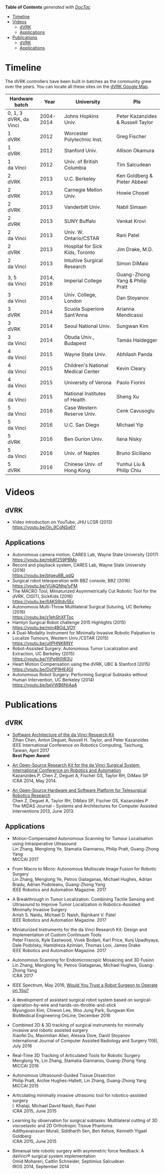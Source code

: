 <!-- START doctoc generated TOC please keep comment here to allow auto update -->
<!-- DON'T EDIT THIS SECTION, INSTEAD RE-RUN doctoc TO UPDATE -->
**Table of Contents**  *generated with [DocToc](https://github.com/thlorenz/doctoc)*

- [Timeline](#timeline)
- [Videos](#videos)
  - [dVRK](#dvrk)
  - [Applications](#applications)
- [Publications](#publications)
  - [dVRK](#dvrk-1)
  - [Applications](#applications-1)

<!-- END doctoc generated TOC please keep comment here to allow auto update -->

# Timeline

The dVRK controllers have been built in batches as the community grew over the years.  You can locate all these sites on the [dVRK Google Map](https://mapsengine.google.com/map/embed?mid=z14AfgTT1a9w.ktOc3SMAsVF4).

| Hardware batch | Year | University | PIs |
| -------------- | ---- | ---------- | ------|
| 0, 1, 3<br>dVRK, da Vinci | 2004-2014 | Johns Hopkins Univ. | Peter Kazanzides  & Russell Taylor |
| 1<br>dVRK | 2012 | Worcester Polytechnic Inst. | Greg Fischer |
| 1<br>dVRK | 2012 | Stanford Univ. | Allison Okamura |
| 1<br>da Vinci | 2012 | Univ. of British Columbia | Tim Salcudean |
| 2<br>dVRK | 2013 | U.C. Berkeley | Ken Goldberg & Pieter Abbeel |
| 2<br>dVRK | 2013 | Carnegie Mellon Univ. | Howie Choset |
| 2<br>dVRK | 2013 | Vanderbilt Univ. | Nabil Simaan |
| 2<br>dVRK | 2013 | SUNY Buffalo | Venkat Krovi |
| 2<br>da Vinci | 2013 | Univ. W. Ontario/CSTAR | Rani Patel |
| 2<br>dVRK | 2013 | Hospital for Sick Kids, Toronto | Jim Drake, M.D. |
| 2<br>da Vinci | 2013 | Intuitive Surgical Research | Simon DiMaio |
| 3, 5<br>da Vinci | 2014, 2016 | Imperial College | Guang-Zhong Yang & Philip Pratt |
| 3<br>da Vinci | 2014 | Univ. College, London | Dan Stoyanov |
| 3<br>dVRK | 2014 | Scuola Superiore Sant'Anna | Arianna Mendicassi |
| 3<br>dVRK | 2014 | Seoul National Univ. | Sungwan Kim |
| 3<br>da Vinci | 2014 | Óbuda Univ., Budapest | Tamás Haidegger |
| 4<br>da Vinci | 2015 | Wayne State Univ. | Abhilash Panda |
| 4<br>da Vinci | 2015 | Children's National Medical Center | Kevin Cleary |
| 4<br>da Vinci | 2015 | University of Verona | Paolo Fiorini |
| 4<br>da Vinci | 2015 | National Institutes of Health | Sheng Xu |
| 5<br>da Vinci | 2016 | Case Western Reserve Univ. | Cenk Cavusoglu |
| 5<br>da Vinci | 2016 | U.C. San Diego | Michael Yip |
| 5<br>dVRK | 2016 | Ben Gurion Univ. | Ilana Nisky |
| 5<br>da Vinci | 2016 | Univ. of Naples | Bruno Siciliano |
| 5<br>dVRK | 2016 | Chinese Univ. of Hong Kong | Yunhui Liu & Philip Chiu |

# Videos

## dVRK

* Video introduction on YouTube, JHU LCSR (2013)<br>https://youtu.be/0n_9CgNSx6Y

## Applications

* Autonomous camera motion, CARES Lab, Wayne State University (2017)<br>https://youtu.be/mb8f259PBMo
* Record and playback system, CARES Lab, Wayne State University (2016)<br>https://youtu.be/btgeu8B_qdQ
* Surgical robot teleoperation with BBZ console, BBZ (2016)<br>https://youtu.be/VUAQNhp1yFM
* The MACRO Tool, Miniaturized Asymmetrically Cut Robotic Tool for the dVRK, CIGITI, SickKids (2016)<br>https://youtu.be/6AKS6tdv5Ec 
* Autonomous Multi-Throw Multilateral Surgical Suturing, UC Berkeley (2016)<br>https://youtu.be/z1ehShXFToc
* Hamlyn Surgical Robot challenge 2015 Highlights (2015)<br>https://youtu.be/min4BOd_VOY
* A Dual-Modality Instrument for Minimally Invasive Robotic Palpation to Localize Tumours, Western Univ./CSTAR (2015)<br>https://youtu.be/uIIPHNK8lNY 
* Robot-Assisted Surgery: Autonomous Tumor Localization and Extraction, UC Berkeley (2015)<br>https://youtu.be/YiPq9t0tR3U
* Heart Motion Compensation using the dVRK, UBC & Stanford (2015)<br>https://youtu.be/DofIP9HE4GI
* Autonomous Robot Surgery: Performing Surgical Subtasks without Human Intervention, UC Berkeley (2014)<br>https://youtu.be/beVWB6NtAaA

# Publications

## dVRK

* [Software Architecture of the da Vinci Research Kit](/jhu-dvrk/sawIntuitiveResearchKit/wiki/chen-deguet-etal-irc-2017.pdf)<br>Zihan Chen, Anton Deguet, Russell H. Taylor, and Peter Kazanzides<br>IEEE International Conference on Robotics Computing, Taichung, Taiwan, April 2017<br>
**Best Paper Award**

* [An Open-Source Research Kit for the da Vinci Surgical System, International Conference on Robotics and Automation](/jhu-dvrk/sawIntuitiveResearchKit/wiki/kazanzides-chen-etal-icra-2014.pdf)<br>Kazanzides P, Chen Z, Deguet A, Fischer GS, Taylor RH, DiMaio SP<br>ICRA 2014, May 2014.

* [An Open-Source Hardware and Software Platform for Telesurgical Robotics Research](/jhu-dvrk/sawIntuitiveResearchKit/wiki/chen-deguet-etal-miccai-2013.pdf)<br>Chen Z, Deguet A, Taylor RH, DiMaio SP, Fischer GS, Kazanzides P<br>The MIDAS Journal - Systems and Architectures for Computer Assisted Interventions 2013, June 2013.

## Applications

* Motion-Compensated Autonomous Scanning for Tumour Localisation using Intraoperative Ultrasound<br>Lin Zhang, Menglong Ye, Stamatia Giannarou, Philip Pratt, Guang-Zhong Yang<br> MICCAI 2017

* From Macro to Micro: Autonomous Multiscale Image Fusion for Robotic Surgery<br>Lin Zhang, Menglong Ye, Petros Giataganas, Michael Hughes, Adrian Bradu, Adrian Podoleanu, Guang-Zhong Yang<br> IEEE Robotics and Automation Magazine. 2017

* A Breakthrough in Tumor Localization: Combining Tactile Sensing and Ultrasound to Improve Tumor Localization in Robotics-Assisted Minimally Invasive Surgery<br>Anish S. Naidu, Michael D. Naish, Rajnikant V. Patel<br> IEEE Robotics and Automation Magazine. 2017

* Miniaturized Instruments for the da Vinci Research Kit: Design and Implementation of Custom Continuum Tools<br>Peter Francis, Kyle Eastwood, Vivek Bodani, Karl Price, Kunj Upadhyaya, Dale Podolsky, Hamidreza Azimian, Thomas Looi, James Drake<br> IEEE Robotics and Automation Magazine. 2017

* Autonomous Scanning for Endomicroscopic Mosaicing and 3D Fusion<br>Lin Zhang, Menglong Ye, Petros Giataganas, Michael Hughes, Guang-Zhong Yang<br>ICRA 2017

* IEEE Spectrum, May 2016, [Would You Trust a Robot Surgeon to Operate on You?](http://spectrum.ieee.org/robotics/medical-robots/would-you-trust-a-robot-surgeon-to-operate-on-you)

* A development of assistant surgical robot system based on surgical-operation-by-wire and hands-on-throttle-and-stick<br>Myungjoon Kim, Chiwon Lee, Woo Jung Park, Sungwan Kim<br>BioMedical Engineering OnLine, December 2016

*  Combined 2D & 3D tracking of surgical instruments for minimally invasive and robotic assisted surgery<br>Xiaofei Du, Maximilian Allan, Alessia Dore, Daniil Stoyanov<br>International Journal of Computer Assisted Radiology and Surgery 11(6), July 2016

* Real-Time 3D Tracking of Articulated Tools for Robotic Surgery<br>Menglong Ye, Lin Zhang, Stamatia Giannarou, Guang-Zhong Yang<br>MICCAI 2016

* Autonomous Ultrasound-Guided Tissue Dissection<br>Philip Pratt, Archie Hughes-Hallett, Lin Zhang, Guang-Zhong Yang<br>MICCAI 2015

* Articulating minimally invasive ultrasonic tool for robotics-assisted surgery<br>I. Khalaji, Michael David Naish, Rani Patel<br>ICRA 2015, June 2015

* Learning by observation for surgical subtasks: Multilateral cutting of 3D viscoelastic and 2D Orthotropic Tissue Phantoms<br>Adithyavairavan Murali, Siddharth Sen, Ben Kehoe, Kenneth Yigael Goldberg<br>ICRA 2015, June 2015

* Bimanual tele robotic surgery with asymmetric force feedback: A daVinci® surgical system implementation<br>Omid Mohareri, Caitlin Schneider, Septimius Salcudean<br>IROS 2014, September 2014